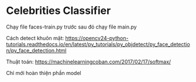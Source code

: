  # Celebrities Classifier
Chạy file faces-train.py trước sau đó chạy file main.py

Cách detect khuôn mặt: https://opencv24-python-tutorials.readthedocs.io/en/latest/py_tutorials/py_objdetect/py_face_detection/py_face_detection.html

Thuật toán: https://machinelearningcoban.com/2017/02/17/softmax/

<p>Chỉ mới hoàn thiện phần model </p>
